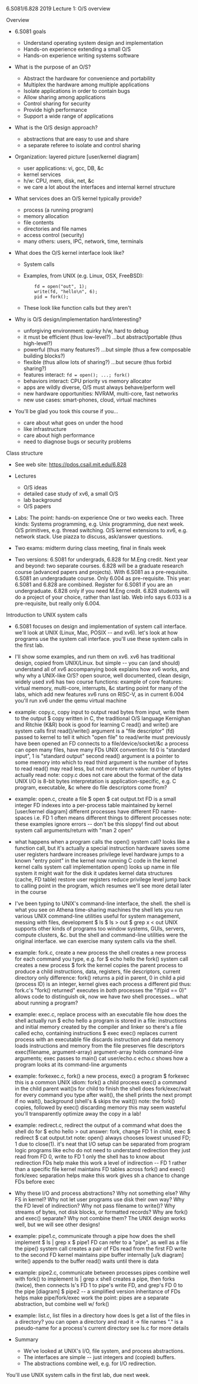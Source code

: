 6.S081/6.828 2019 Lecture 1: O/S overview

Overview

* 6.S081 goals
  * Understand operating system design and implementation
  * Hands-on experience extending a small O/S
  * Hands-on experience writing systems software

* What is the purpose of an O/S?
  * Abstract the hardware for convenience and portability
  * Multiplex the hardware among multiple applications
  * Isolate applications in order to contain bugs
  * Allow sharing among applications
  * Control sharing for security
  * Provide high performance
  * Support a wide range of applications

* What is the O/S design approach?
  * abstractions that are easy to use and share
  * a separate referee to isolate and control sharing

* Organization: layered picture
  [user/kernel diagram]
  - user applications: vi, gcc, DB, &c
  - kernel services
  - h/w: CPU, mem, disk, net, &c
  * we care a lot about the interfaces and internal kernel structure

* What services does an O/S kernel typically provide?
  * process (a running program)
  * memory allocation
  * file contents
  * directories and file names
  * access control (security)
  * many others: users, IPC, network, time, terminals

* What does the O/S kernel interface look like?
  * System calls
  * Examples, from UNIX (e.g. Linux, OSX, FreeBSD):

            fd = open("out", 1);
            write(fd, "hello\n", 6);
            pid = fork();

  * These look like function calls but they aren't 

* Why is O/S design/implementation hard/interesting?
  * unforgiving environment: quirky h/w, hard to debug
  * it must be efficient (thus low-level?)
	...but abstract/portable (thus high-level?)
  * powerful (thus many features?)
	...but simple (thus a few composable building blocks?)
  * flexible (thus allow lots of sharing?)
        ...but secure (thus forbid sharing?)
  * features interact: `fd = open(); ...; fork()`
  * behaviors interact: CPU priority vs memory allocator
  * apps are wildly diverse, O/S must always behave/perform well
  * new hardware opportunities: NVRAM, multi-core, fast networks
  * new use cases: smart-phones, cloud, virtual machines

* You'll be glad you took this course if you...
  * care about what goes on under the hood
  * like infrastructure
  * care about high performance
  * need to diagnose bugs or security problems

Class structure

* See web site: https://pdos.csail.mit.edu/6.828

* Lectures
  * O/S ideas
  * detailed case study of xv6, a small O/S
  * lab background
  * O/S papers

* Labs: 
  The point: hands-on experience
  One or two weeks each.
  Three kinds:
    Systems programming, e.g. Unix programming, due next week.
    O/S primitives, e.g. thread switching.
    O/S kernel extensions to xv6, e.g. network stack.
  Use piazza to discuss, ask/answer questions.

* Two exams: midterm during class meeting, final in finals week

* Two versions: 6.S081 for undergrads, 6.828 for M.Eng credit.
  Next year and beyond: two separate courses.
    6.828 will be a graduate research course (advanced papers and projects).
      With 6.S081 as a pre-requisite.
    6.S081 an undergraduate course.
      Only 6.004 as pre-requisite.
  This year: 6.S081 and 6.828 are combined.
    Register for 6.S081 if you are an undergraduate.
    6.828 only if you need M.Eng credit.
      6.828 students will do a project of your choice, rather than last lab.
    Web info says 6.033 is a pre-requisite, but really only 6.004.

Introduction to UNIX system calls

* 6.S081 focuses on design and implementation of system call interface.
  we'll look at UNIX (Linux, Mac, POSIX -- and xv6).
  let's look at how programs use the system call interface.
  you'll use these system calls in the first lab.

* I'll show some examples, and run them on xv6.
  xv6 has traditional design, copied from UNIX/Linux.
  but simple -- you can (and should) understand all of xv6
    accompanying book explains how xv6 works, and why
  why a UNIX-like O/S?
    open source, well documented, clean design, widely used
  xv6 has two course functions:
    example of core features: virtual memory, multi-core, interrupts, &c
    starting point for many of the labs, which add new features
  xv6 runs on RISC-V, as in current 6.004
  you'll run xv6 under the qemu virtual machine

* example: copy.c, copy input to output
  read bytes from input, write them to the output
  $ copy
  written in C, the traditional O/S language
    Kernighan and Ritchie (K&R) book is good for learning C
  read() and write() are system calls
  first read()/write() argument is a "file descriptor" (fd)
    passed to kernel to tell it which "open file" to read/write
    must previously have been opened
    an FD connects to a file/device/socket/&c
    a process can open many files, have many FDs
    UNIX convention: fd 0 is "standard input", 1 is "standard output"
  second read() argument is a pointer to some memory into which to read
  third argument is the number of bytes to read
    read() may read less, but not more
  return value: number of bytes actually read
  note: copy.c does not care about the format of the data
    UNIX I/O is 8-bit bytes
    interpretation is application-specific, e.g. C program, executable, &c
  where do file descriptors come from?

* example: open.c, create a file
  $ open
  $ cat output.txt
  FD is a small integer
  FD indexes into a per-process table maintained by kernel
  [user/kernel diagram]
  different processes have different FD name-spaces
    i.e. FD 1 often means different things to different processes
  note: these examples ignore errors -- don't be this sloppy!
    find out about system call arguments/return with "man 2 open"

* what happens when a program calls the open() system call?
  looks like a function call, but it's actually a special instruction
  hardware saves some user registers
  hardware increases privilege level
  hardware jumps to a known "entry point" in the kernel
  now running C code in the kernel
  kernel calls system call implementation
    open() looks up name in file system
    it might wait for the disk
    it updates kernel data structures (cache, FD table)
  restore user registers
  reduce privilege level
  jump back to calling point in the program, which resumes
  we'll see more detail later in the course

* I've been typing to UNIX's command-line interface, the shell.
  the shell is what you see on Athena time-sharing machines
  the shell lets you run various UNIX command-line utilities
    useful for system management, messing with files, development
    $ ls
    $ ls > out
    $ grep x < out
  UNIX supports other kinds of programs too
    window systems, GUIs, servers, compute clusters, &c.
  but the shell and command-line utilities were the original interface.
  we can exercise many system calls via the shell.

* example: fork.c, create a new process
  the shell creates a new process for each command you type, e.g. for
    $ echo hello
  the fork() system call creates a new process
    $ fork
  the kernel copies the parent process to produce a child
    instructions, data, registers, file descriptors, current directory
  only difference: fork() returns a pid in parent, 0 in child
  a pid (process ID) is an integer, kernel gives each process a different pid
  thus:
    fork.c's "fork() returned" executes in *both* processes
    the "if(pid == 0)" allows code to distinguish
  ok, now we have *two* shell processes...
    what about running a program?

* example: exec.c, replace process with an executable file
  how does the shell actually run
    $ echo hello
  a program is stored in a file: instructions and initial memory
    created by the compiler and linker
  so there's a file called echo, containing instructions
  $ exec
  exec() replaces current process with an executable file
    discards instruction and data memory
    loads instructions and memory from the file
    preserves file descriptors
  exec(filename, argument-array)
    argument-array holds command-line arguments; exec passes to main()
    cat user/echo.c
    echo.c shows how a program looks at its command-line arguments

* example: forkexec.c, fork() a new process, exec() a program
  $ forkexec
  this is a common UNIX idiom:
    fork() a child process
    exec() a command in the child
    parent wait()s for child to finish
  the shell does fork/exec/wait for every command you type
    after wait(), the shell prints the next prompt
    if no wait(), background (shell's & skips the wait())
  note: the fork() copies, followed by exec() discarding memory
    this may seem wasteful
    you'll transparently optimize away the copy in a lab!

* example: redirect.c, redirect the output of a command
  what does the shell do for
    $ echo hello > out
  answer: fork, change FD 1 in child, exec
  $ redirect
  $ cat output.txt
  note: open() always chooses lowest unused FD; 1 due to close(1).
  it's neat that I/O setup can be separated from program logic
    programs like echo do not need to understand redirection
      they just read from FD 0, write to FD 1
    only the shell has to know about redirection
  FDs help make this work
    a level of indirection -- FD 1 rather than a specific file
    kernel maintains FD tables across fork() and exec()
  fork/exec separation helps make this work
    gives sh a chance to change FDs before exec

* Why these I/O and process abstractions?
  Why not something else?
  Why FS in kernel? Why not let user programs use disk their own way?
  Why the FD level of indirection? Why not pass filename to write()?
  Why streams of bytes, not disk blocks, or formatted records?
  Why are fork() and exec() separate? Why not combine them?
  The UNIX design works well, but we will see other designs!

* example: pipe1.c, communicate through a pipe
  how does the shell implement
    $ ls | grep x
  $ pipe1
  FD can refer to a "pipe", as well as a file
  the pipe() system call creates a pair of FDs
    read from the first FD
    write to the second FD
  kernel maintains pipe buffer internally
    [u/k diagram]
    write() appends to the buffer
    read() waits until there is data

* example: pipe2.c, communicate between processes
  pipes combine well with fork() to implement ls | grep x
    shell creates a pipe,
    then forks (twice),
    then connects ls's FD 1 to pipe's write FD,
    and grep's FD 0 to the pipe
    [diagram]
  $ pipe2 -- a simplified version
  inheritance of FDs helps make pipe/fork/exec work
  the point: pipes are a separate abstraction, but combine well w/ fork()

* example: list.c, list files in a directory
  how does ls get a list of the files in a directory?
  you can open a directory and read it -> file names
  "." is a pseudo-name for a process's current directory
  see ls.c for more details

* Summary
  * We've looked at UNIX's I/O, file system, and process abstractions.
  * The interfaces are simple -- just integers and (copied) buffers.
  * The abstractions combine well, e.g. for I/O redirection.

You'll use UNIX system calls in the first lab, due next week.
